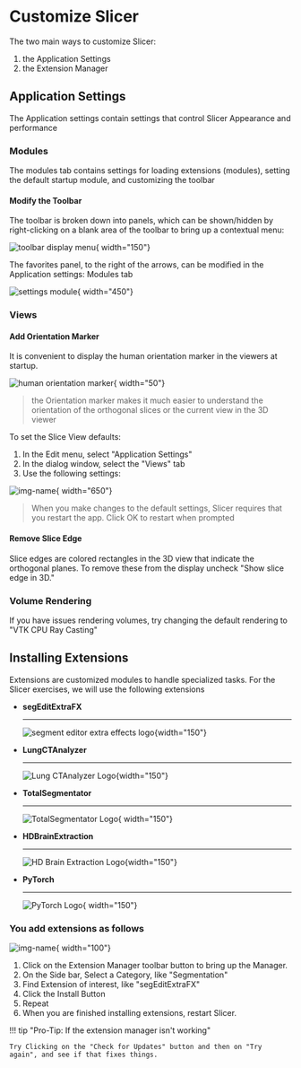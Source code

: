 # Customize Slicer

The two main ways to customize Slicer:

1. the Application Settings
2. the Extension Manager

## Application Settings

The Application settings contain settings that control Slicer Appearance and performance

### Modules

The modules tab contains settings for loading extensions (modules), setting the default startup module, and customizing the toolbar

#### Modify the Toolbar

The toolbar is broken down into panels, which can be shown/hidden by right-clicking on a blank area of the toolbar to bring up a contextual menu:

![toolbar display menu](images/toolbar-display-menu.png){ width="150"}

The favorites panel, to the right of the arrows, can be modified in the Application settings: Modules tab

![settings module](images/settings-modules.png){ width="450"}

### Views

#### Add Orientation Marker

It is convenient to display the human orientation marker in the viewers at startup.

![human orientation marker](images/human_orientation_marker.png){ width="50"}

>the Orientation marker makes it much easier to understand the orientation of the orthogonal slices or the current view in the 3D viewer

To set the Slice View defaults:

1. In the Edit menu, select "Application Settings"
2. In the dialog window, select the "Views" tab
3. Use the following settings:

![img-name](images/settings-views.png){ width="650"}

>When you make changes to the default settings, Slicer requires that you restart the app. Click OK to restart when prompted

#### Remove Slice Edge

Slice edges are colored rectangles in the 3D view that indicate the orthogonal planes. To remove these from the display uncheck "Show slice edge in 3D."

### Volume Rendering

If you have issues rendering volumes, try changing the default rendering to "VTK CPU Ray Casting"

## Installing Extensions

Extensions are customized modules to handle specialized tasks. For the Slicer exercises, we will use the following extensions

<div class="grid cards" markdown>

-   **segEditExtraFX**

    ---

    ![segment editor extra effects logo](images/extension-segEditExtraFX.png){width="150"}

-   **LungCTAnalyzer**

    ---

    ![Lung CTAnalyzer Logo](images/extension-LungCTAnalyzer.png){width="150"}

-   **TotalSegmentator**

    ---

    ![TotalSegmentator Logo](images/extension-TotalSegmentator.png){ width="150"}

-   **HDBrainExtraction**

    ---

    ![HD Brain Extraction Logo](images/extension-HDBrainExtraction.png){width="150"}

-   **PyTorch**

    ---

    ![PyTorch Logo](images/extension-PyTorch.png){ width="150"}

</div>

<!-- ![segment editor extra effects logo](images/extension-segEditExtraFX.png){width="300" .md-button } -->

### You add extensions as follows

![img-name](images/button-extension-manager.png){ width="100"}

1. Click on the Extension Manager toolbar button to bring up the Manager.
2. On the Side bar, Select a Category, like "Segmentation"
3. Find Extension of interest, like "segEditExtraFX"
4. Click the Install Button
5. Repeat
6. When you are finished installing extensions, restart Slicer.

!!! tip "Pro-Tip: If the extension manager isn't working"

    Try Clicking on the "Check for Updates" button and then on "Try again", and see if that fixes things.
